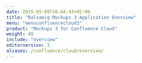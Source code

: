 ```yaml
---
date: 2015-05-09T16:44:43+02:00
title: "Balsamiq Mockups 3 Application Overview"
menu: "menuconfluencecloud3"
product: "Mockups 3 for Confluence Cloud"
weight: 40
include: "overview"
editorversion: 3
aliases: /confluence/cloud/overview/
---
```

